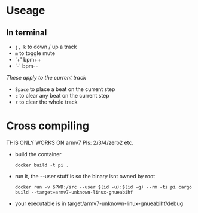 # Useage

## In terminal

- `j, k` to down / up a track
- `m` to toggle mute
- '+' bpm++
- '-' bpm--

_These apply to the current track_

- `Space` to place a beat on the current step
- `c` to clear any beat on the current step
- `z` to clear the whole track

# Cross compiling
THIS ONLY WORKS ON armv7 PIs: 2/3/4/zero2 etc.

- build the container
    ```
    docker build -t pi .
    ```
- run it, the --user stuff is so the binary isnt owned by root
    ```
    docker run -v $PWD:/src --user $(id -u):$(id -g) --rm -ti pi cargo build --target=armv7-unknown-linux-gnueabihf
    ```
- your executable is in target/armv7-unknown-linux-gnueabihf/debug
